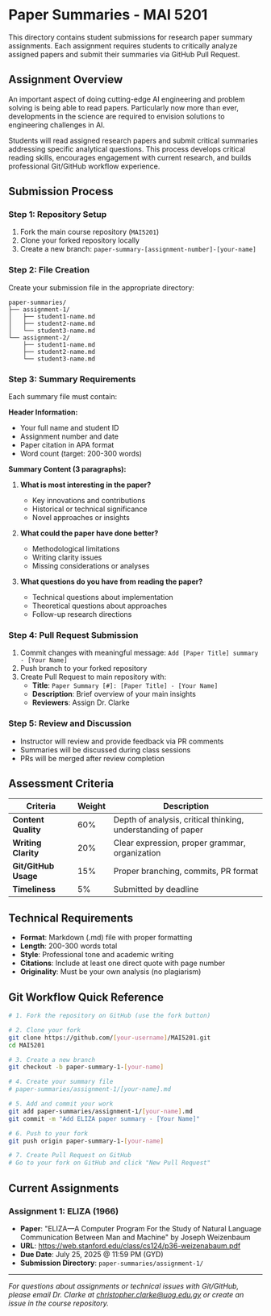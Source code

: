 # Paper Summaries - MAI 5201

This directory contains student submissions for research paper summary assignments. Each assignment requires students to critically analyze assigned papers and submit their summaries via GitHub Pull Request.

## Assignment Overview

An important aspect of doing cutting-edge AI engineering and problem solving is being able to read papers. Particularly now more than ever, developments in the science are required to envision solutions to engineering challenges in AI.

Students will read assigned research papers and submit critical summaries addressing specific analytical questions. This process develops critical reading skills, encourages engagement with current research, and builds professional Git/GitHub workflow experience.

## Submission Process

### Step 1: Repository Setup
1. Fork the main course repository (`MAI5201`)
2. Clone your forked repository locally
3. Create a new branch: `paper-summary-[assignment-number]-[your-name]`

### Step 2: File Creation
Create your submission file in the appropriate directory:
```
paper-summaries/
├── assignment-1/
│   ├── student1-name.md
│   ├── student2-name.md
│   └── student3-name.md
└── assignment-2/
    ├── student1-name.md
    ├── student2-name.md
    └── student3-name.md
```

### Step 3: Summary Requirements
Each summary file must contain:

**Header Information:**
- Your full name and student ID
- Assignment number and date
- Paper citation in APA format
- Word count (target: 200-300 words)

**Summary Content (3 paragraphs):**
1. **What is most interesting in the paper?**
   - Key innovations and contributions
   - Historical or technical significance
   - Novel approaches or insights

2. **What could the paper have done better?**
   - Methodological limitations
   - Writing clarity issues
   - Missing considerations or analyses

3. **What questions do you have from reading the paper?**
   - Technical questions about implementation
   - Theoretical questions about approaches
   - Follow-up research directions

### Step 4: Pull Request Submission
1. Commit changes with meaningful message: `Add [Paper Title] summary - [Your Name]`
2. Push branch to your forked repository
3. Create Pull Request to main repository with:
   - **Title**: `Paper Summary [#]: [Paper Title] - [Your Name]`
   - **Description**: Brief overview of your main insights
   - **Reviewers**: Assign Dr. Clarke

### Step 5: Review and Discussion
- Instructor will review and provide feedback via PR comments
- Summaries will be discussed during class sessions
- PRs will be merged after review completion

## Assessment Criteria

| Criteria | Weight | Description |
|----------|--------|-------------|
| **Content Quality** | 60% | Depth of analysis, critical thinking, understanding of paper |
| **Writing Clarity** | 20% | Clear expression, proper grammar, organization |
| **Git/GitHub Usage** | 15% | Proper branching, commits, PR format |
| **Timeliness** | 5% | Submitted by deadline |

## Technical Requirements

- **Format**: Markdown (.md) file with proper formatting
- **Length**: 200-300 words total
- **Style**: Professional tone and academic writing
- **Citations**: Include at least one direct quote with page number
- **Originality**: Must be your own analysis (no plagiarism)

## Git Workflow Quick Reference

```bash
# 1. Fork the repository on GitHub (use the fork button)

# 2. Clone your fork
git clone https://github.com/[your-username]/MAI5201.git
cd MAI5201

# 3. Create a new branch
git checkout -b paper-summary-1-[your-name]

# 4. Create your summary file
# paper-summaries/assignment-1/[your-name].md

# 5. Add and commit your work
git add paper-summaries/assignment-1/[your-name].md
git commit -m "Add ELIZA paper summary - [Your Name]"

# 6. Push to your fork
git push origin paper-summary-1-[your-name]

# 7. Create Pull Request on GitHub
# Go to your fork on GitHub and click "New Pull Request"
```

## Current Assignments

### Assignment 1: ELIZA (1966)
- **Paper**: "ELIZA—A Computer Program For the Study of Natural Language Communication Between Man and Machine" by Joseph Weizenbaum
- **URL**: https://web.stanford.edu/class/cs124/p36-weizenabaum.pdf
- **Due Date**: July 25, 2025 @ 11:59 PM (GYD)
- **Submission Directory**: `paper-summaries/assignment-1/`

---

*For questions about assignments or technical issues with Git/GitHub, please email Dr. Clarke at christopher.clarke@uog.edu.gy or create an issue in the course repository.*

